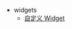 <!-- * 优势 -->
* widgets
	* [自定义 Widget](./widgets/custom_widget.md)
<!-- * 依赖管理
* 网络请求
* Native 集成
	* 与 Native 通信: bridge
	* 开发 package 来调用特定平台API
* 打包
* 技巧
	alt + enter
* 项目架构：如何在一个项目中前端、iOS、Android 一起协作 -->